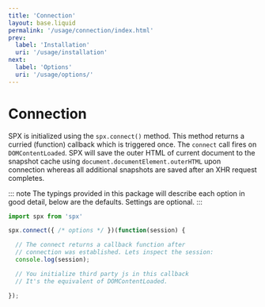 ```yaml
---
title: 'Connection'
layout: base.liquid
permalink: '/usage/connection/index.html'
prev:
  label: 'Installation'
  uri: '/usage/installation'
next:
  label: 'Options'
  uri: '/usage/options/'
---
```


# Connection

SPX is initialized using the `spx.connect()` method. This method returns a curried (function) callback which is triggered once. The `connect` call fires on `DOMContentLoaded`. SPX will save the outer HTML of current document to the snapshot cache using `document.documentElement.outerHTML` upon connection whereas all additional snapshots are saved after an XHR request completes.

::: note
The typings provided in this package will describe each option in good detail, below are the defaults. Settings are optional.
:::

<!-- prettier-ignore -->
```js
import spx from 'spx'

spx.connect({ /* options */ })(function(session) {

  // The connect returns a callback function after
  // connection was established. Lets inspect the session:
  console.log(session);

  // You initialize third party js in this callback
  // It's the equivalent of DOMContentLoaded.

});
```
